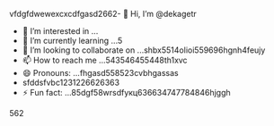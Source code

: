 vfdgfdwewexcxcdfgasd2662- 👋 Hi, I’m @dekagetr
- 👀 I’m interested in ...
- 🌱 I’m currently learning ...5
- 💞️ I’m looking to collaborate on ...shbx5514olioi559696hgnh4feujy
- 📫 How to reach me ...543546455448th1xvc
- 😄 Pronouns: ...fhgasd558523cvbhgassas
- sfddsfvbc1231226626363
- ⚡ Fun fact: ...85dgf58wrsdfукц636634747784846hjggh
<!---ads2dfg
dekagetr/dekagetr is a ✨ special ✨ repositor456y becaus456 its `README.md` (this file) appears on your GitHub profildgfe.696
You can click the Preview link to take a look at your changes.vh
--->562
